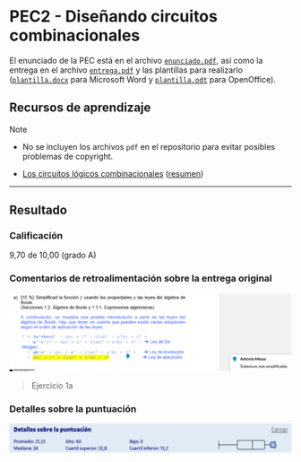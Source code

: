 # PEC2 - Diseñando circuitos combinacionales

El enunciado de la PEC está en el archivo [`enunciado.pdf`](enunciado.pdf), así como la entrega en el archivo [`entrega.pdf`](entrega.pdf) y las plantillas para realizarlo ([`plantilla.docx`](plantilla.docx) para Microsoft Word y [`plantilla.odt`](plantilla.odt) para OpenOffice).

## Recursos de aprendizaje

>[!NOTE]
>- No se incluyen los archivos `pdf` en el repositorio para evitar posibles problemas de copyright.

- [Los circuitos lógicos combinacionales](http://cvapp.uoc.edu/autors/MostraPDFMaterialAction.do?id=215620&hash=dcd88579656e2413ea29712f929c6a1bb3fea6655c0dc503f4246beef6e558a2) ([resumen](recursos/README.md))

---

## Resultado

### Calificación

9,70 de 10,00 (grado A)

### Comentarios de retroalimentación sobre la entrega original 

![](correcciones/1a.png)
>Ejercicio 1a

### Detalles sobre la puntuación

![](detalles_puntuacion.png)